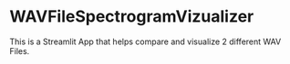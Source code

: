 # WAVFileSpectrogramVizualizer
This is a Streamlit App that helps compare and visualize 2 different WAV Files.
